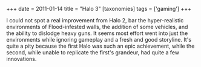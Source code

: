 +++
date = 2011-01-14
title = "Halo 3"
[taxonomies]
tags = ['gaming']
+++

I could not spot a real improvement from Halo 2, bar the hyper-realistic
environments of Flood-infested walls, the addition of some vehicles, and
the ability to dislodge heavy guns. It seems most effort went into just
the environments while ignoring gameplay and a fresh and good storyline.
It's quite a pity because the first Halo was such an epic achievement,
while the second, while unable to replicate the first's grandeur, had
quite a few innovations.
